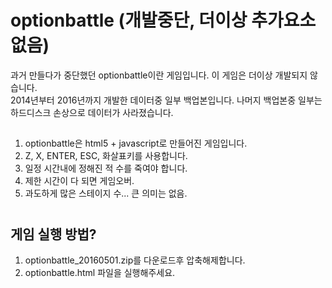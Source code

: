 # optionbattle (개발중단, 더이상 추가요소 없음)
과거 만들다가 중단했던 optionbattle이란 게임입니다. 이 게임은 더이상 개발되지 않습니다.  
2014년부터 2016년까지 개발한 데이터중 일부 백업본입니다. 나머지 백업본중 일부는 하드디스크 손상으로 데이터가 사라졌습니다.
##
1. optionbattle은 html5 + javascript로 만들어진 게임입니다.
2. Z, X, ENTER, ESC, 화살표키를 사용합니다.
3. 일정 시간내에 정해진 적 수를 죽여야 합니다.
4. 제한 시간이 다 되면 게임오버.
5. 과도하게 많은 스테이지 수... 큰 의미는 없음.
#
## 게임 실행 방법?
1. optionbattle_20160501.zip를 다운로드후 압축해제합니다.
2. optionbattle.html 파일을 실행해주세요.
